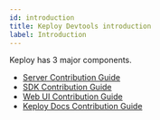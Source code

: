 ```yaml
---
id: introduction
title: Keploy Devtools introduction
label: Introduction
---
```


Keploy has 3 major components.

- [Server Contribution Guide](/docs/devtools/server-contrib-guide)
- [SDK Contribution Guide](/docs/devtools/sdk-contrib-guide)
- [Web UI Contribution Guide](/docs/devtools/ui-contrib-guide)
- [Keploy Docs Contribution Guide](/docs/devtools/docs-contrib-guide)
